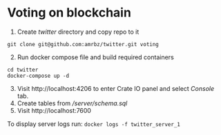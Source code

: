 # Voting on blockchain

1. Create *twitter* directory and copy repo to it
```
git clone git@github.com:amrbz/twitter.git voting
```
2. Run docker compose file and build required containers

```
cd twitter
docker-compose up -d
```

3. Visit http://localhost:4206 to enter Crate IO panel and select *Console* tab. 
4. Create tables from */server/schema.sql*
5. Visit http://localhost:7600

To display server logs run:
```docker logs -f twitter_server_1```


